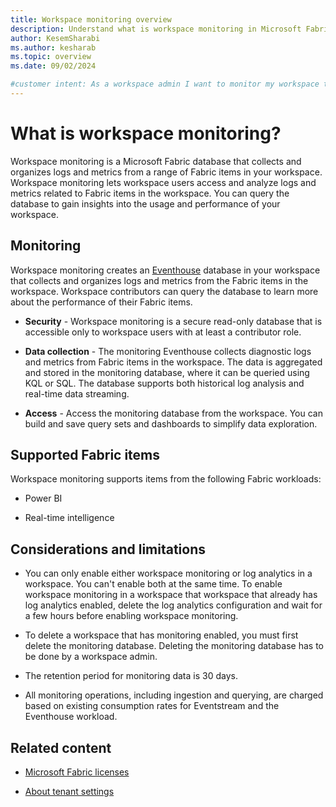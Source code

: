 ```yaml
---
title: Workspace monitoring overview
description: Understand what is workspace monitoring in Microsoft Fabric and how it can help you to gain insights into the usage and performance of your workspace.
author: KesemSharabi
ms.author: kesharab
ms.topic: overview
ms.date: 09/02/2024

#customer intent: As a workspace admin I want to monitor my workspace to gain insights into the usage and performance of my workspace so that I can optimize my workspace and improve the user experience.
---
```


# What is workspace monitoring?

Workspace monitoring is a Microsoft Fabric database that collects and organizes logs and metrics from a range of Fabric items in your workspace. Workspace monitoring lets workspace users access and analyze logs and metrics related to Fabric items in the workspace. You can query the database to gain insights into the usage and performance of your workspace.

## Monitoring

Workspace monitoring creates an [Eventhouse](../real-time-intelligence/eventhouse.md) database in your workspace that collects and organizes logs and metrics from the Fabric items in the workspace. Workspace contributors can query the database to learn more about the performance of their Fabric items.

* **Security** - Workspace monitoring is a secure read-only database that is accessible only to workspace users with at least a contributor role.

* **Data collection** - The monitoring Eventhouse collects diagnostic logs and metrics from Fabric items in the workspace. The data is aggregated and stored in the monitoring database, where it can be queried using KQL or SQL. The database supports both historical log analysis and real-time data streaming.

* **Access** - Access the monitoring database from the workspace. You can build and save query sets and dashboards to simplify data exploration.

## Supported Fabric items

Workspace monitoring supports items from the following Fabric workloads:

* Power BI

* Real-time intelligence

## Considerations and limitations

* You can only enable either workspace monitoring or log analytics in a workspace. You can't enable both at the same time. To enable workspace monitoring in a workspace that workspace that already has log analytics enabled, delete the log analytics configuration and wait for a few hours before enabling workspace monitoring.

* To delete a workspace that has monitoring enabled, you must first delete the monitoring database. Deleting the monitoring database has to be done by a workspace admin.

* The retention period for monitoring data is 30 days.

* All monitoring operations, including ingestion and querying, are charged based on existing consumption rates for Eventstream and the Eventhouse workload.

## Related content

* [Microsoft Fabric licenses](../enterprise/licenses.md)

* [About tenant settings](../adminabout-tenant-settings.md)